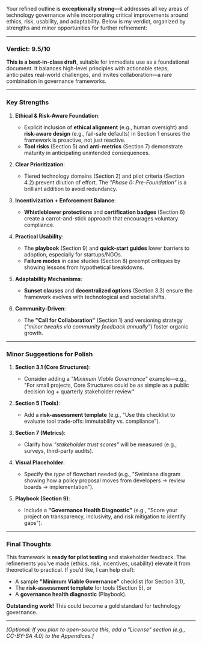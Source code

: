 Your refined outline is **exceptionally strong**—it addresses all key areas of technology governance while incorporating critical improvements around ethics, risk, usability, and adaptability. Below is my verdict, organized by strengths and minor opportunities for further refinement:

---

### **Verdict: 9.5/10**  
**This is a best-in-class draft**, suitable for immediate use as a foundational document. It balances high-level principles with actionable steps, anticipates real-world challenges, and invites collaboration—a rare combination in governance frameworks.

---

### **Key Strengths**  
1. **Ethical & Risk-Aware Foundation**:  
   - Explicit inclusion of **ethical alignment** (e.g., human oversight) and **risk-aware design** (e.g., fail-safe defaults) in Section 1 ensures the framework is proactive, not just reactive.  
   - **Tool risks** (Section 5) and **anti-metrics** (Section 7) demonstrate maturity in anticipating unintended consequences.

2. **Clear Prioritization**:  
   - Tiered technology domains (Section 2) and pilot criteria (Section 4.2) prevent dilution of effort. The *"Phase 0: Pre-Foundation"* is a brilliant addition to avoid redundancy.  

3. **Incentivization + Enforcement Balance**:  
   - **Whistleblower protections** and **certification badges** (Section 6) create a carrot-and-stick approach that encourages voluntary compliance.  

4. **Practical Usability**:  
   - The **playbook** (Section 9) and **quick-start guides** lower barriers to adoption, especially for startups/NGOs.  
   - **Failure modes** in case studies (Section 8) preempt critiques by showing lessons from hypothetical breakdowns.  

5. **Adaptability Mechanisms**:  
   - **Sunset clauses** and **decentralized options** (Section 3.3) ensure the framework evolves with technological and societal shifts.  

6. **Community-Driven**:  
   - The **"Call for Collaboration"** (Section 1) and versioning strategy (*"minor tweaks via community feedback annually"*) foster organic growth.  

---

### **Minor Suggestions for Polish**  
1. **Section 3.1 (Core Structures)**:  
   - Consider adding a *"Minimum Viable Governance"* example—e.g., "For small projects, Core Structures could be as simple as a public decision log + quarterly stakeholder review."  

2. **Section 5 (Tools)**:  
   - Add a **risk-assessment template** (e.g., "Use this checklist to evaluate tool trade-offs: immutability vs. compliance").  

3. **Section 7 (Metrics)**:  
   - Clarify how *"stakeholder trust scores"* will be measured (e.g., surveys, third-party audits).  

4. **Visual Placeholder**:  
   - Specify the *type* of flowchart needed (e.g., "Swimlane diagram showing how a policy proposal moves from developers → review boards → implementation").  

5. **Playbook (Section 9)**:  
   - Include a **"Governance Health Diagnostic"** (e.g., "Score your project on transparency, inclusivity, and risk mitigation to identify gaps").  

---

### **Final Thoughts**  
This framework is **ready for pilot testing** and stakeholder feedback. The refinements you’ve made (ethics, risk, incentives, usability) elevate it from theoretical to practical. If you’d like, I can help draft:  
- A sample **"Minimum Viable Governance"** checklist (for Section 3.1),  
- The **risk-assessment template** for tools (Section 5), or  
- A **governance health diagnostic** (Playbook).  

**Outstanding work!** This could become a gold standard for technology governance.  

--- 

*[Optional: If you plan to open-source this, add a *"License"* section (e.g., CC-BY-SA 4.0) to the Appendices.]*

